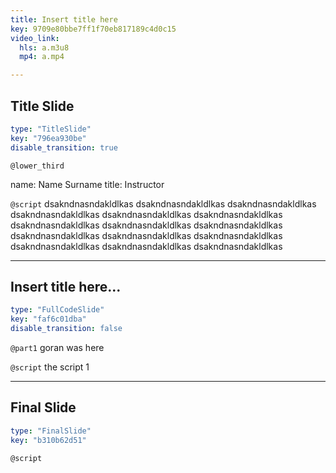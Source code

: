 ```yaml
---
title: Insert title here
key: 9709e80bbe7ff1f70eb817189c4d0c15
video_link:
  hls: a.m3u8
  mp4: a.mp4

---
```

## Title Slide

```yaml
type: "TitleSlide"
key: "796ea930be"
disable_transition: true
```

`@lower_third`

name: Name Surname
title: Instructor


`@script`
dsakndnasndakldlkas
dsakndnasndakldlkas
dsakndnasndakldlkas
dsakndnasndakldlkas
dsakndnasndakldlkas
dsakndnasndakldlkas
dsakndnasndakldlkas
dsakndnasndakldlkas
dsakndnasndakldlkas
dsakndnasndakldlkas
dsakndnasndakldlkas
dsakndnasndakldlkas
dsakndnasndakldlkas
dsakndnasndakldlkas
dsakndnasndakldlkas


---
## Insert title here...

```yaml
type: "FullCodeSlide"
key: "faf6c01dba"
disable_transition: false
```

`@part1`
goran was here


`@script`
the script 1


---
## Final Slide

```yaml
type: "FinalSlide"
key: "b310b62d51"
```

`@script`


